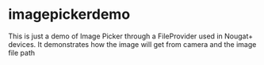 # imagepickerdemo
This is just a demo of Image Picker through a FileProvider used in Nougat+ devices. It demonstrates how the image will get from camera and the image file path
